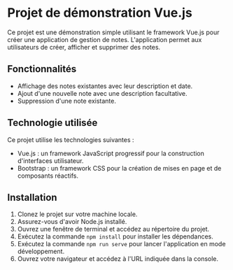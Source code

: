 # Projet de démonstration Vue.js

Ce projet est une démonstration simple utilisant le framework Vue.js pour créer une application de gestion de notes. L'application permet aux utilisateurs de créer, afficher et supprimer des notes.

## Fonctionnalités

- Affichage des notes existantes avec leur description et date.
- Ajout d'une nouvelle note avec une description facultative.
- Suppression d'une note existante.


## Technologie utilisée

Ce projet utilise les technologies suivantes :

- Vue.js : un framework JavaScript progressif pour la construction d'interfaces utilisateur.
- Bootstrap : un framework CSS pour la création de mises en page et de composants réactifs.

## Installation

1. Clonez le projet sur votre machine locale.
2. Assurez-vous d'avoir Node.js installé.
3. Ouvrez une fenêtre de terminal et accédez au répertoire du projet.
4. Exécutez la commande `npm install` pour installer les dépendances.
5. Exécutez la commande `npm run serve` pour lancer l'application en mode développement.
6. Ouvrez votre navigateur et accédez à l'URL indiquée dans la console.




